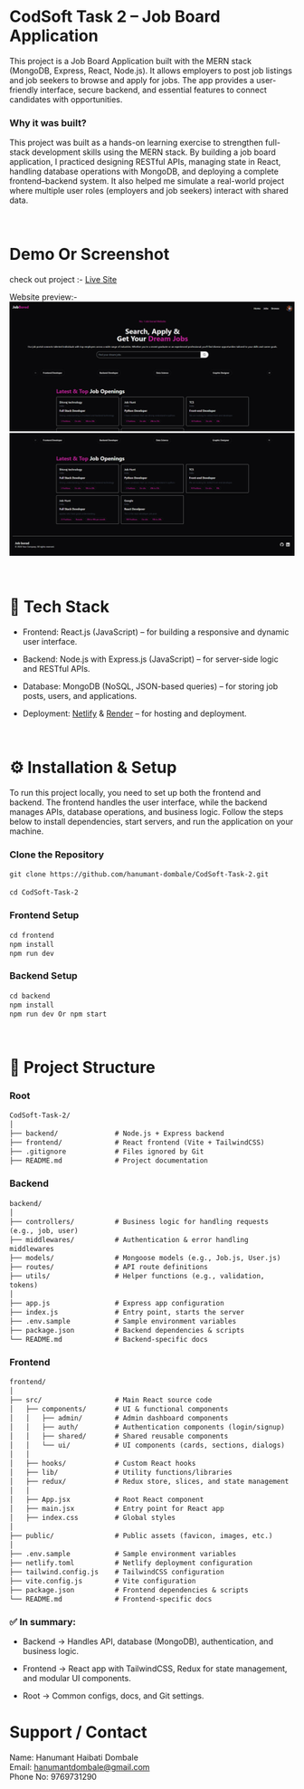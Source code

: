 # CodSoft Task 2 – Job Board Application

This project is a Job Board Application built with the MERN stack (MongoDB, Express, React, Node.js). It allows employers to post job listings and job seekers to browse and apply for jobs. The app provides a user-friendly interface, secure backend, and essential features to connect candidates with opportunities.

### Why it was built?

This project was built as a hands-on learning exercise to strengthen full-stack development skills using the MERN stack. By building a job board application, I practiced designing RESTful APIs, managing state in React, handling database operations with MongoDB, and deploying a complete frontend–backend system. It also helped me simulate a real-world project where multiple user roles (employers and job seekers) interact with shared data.

<br>

# Demo Or Screenshot

check out project :- [Live Site](https://jobboardapplication.netlify.app/)

Website preview:-
![Live Site](./Assets/Screenshot%202025-08-22%20155455.png)
![Live Site](./Assets/Screenshot%202025-08-22%20155510.png)

<br>

# 🚀 Tech Stack

-   Frontend: React.js (JavaScript) – for building a responsive and dynamic user interface.

-   Backend: Node.js with Express.js (JavaScript) – for server-side logic and RESTful APIs.

-   Database: MongoDB (NoSQL, JSON-based queries) – for storing job posts, users, and applications.

-   Deployment: [Netlify](https://jobboardapplication.netlify.app/) & [Render](https://backend-job-board.onrender.com) – for hosting and deployment.

<br>

# ⚙️ Installation & Setup

To run this project locally, you need to set up both the frontend and backend.
The frontend handles the user interface, while the backend manages APIs, database operations, and business logic.
Follow the steps below to install dependencies, start servers, and run the application on your machine.

### Clone the Repository

```
git clone https://github.com/hanumant-dombale/CodSoft-Task-2.git

cd CodSoft-Task-2
```

### Frontend Setup

```
cd frontend
npm install
npm run dev
```

### Backend Setup

```
cd backend
npm install
npm run dev Or npm start
```

<br>

# 📂 Project Structure

### Root

```
CodSoft-Task-2/
│
├── backend/              # Node.js + Express backend
├── frontend/             # React frontend (Vite + TailwindCSS)
├── .gitignore            # Files ignored by Git
├── README.md             # Project documentation
```

### Backend

```
backend/
│
├── controllers/          # Business logic for handling requests (e.g., job, user)
├── middlewares/          # Authentication & error handling middlewares
├── models/               # Mongoose models (e.g., Job.js, User.js)
├── routes/               # API route definitions
├── utils/                # Helper functions (e.g., validation, tokens)
│
├── app.js                # Express app configuration
├── index.js              # Entry point, starts the server
├── .env.sample           # Sample environment variables
├── package.json          # Backend dependencies & scripts
└── README.md             # Backend-specific docs
```

### Frontend

```
frontend/
│
├── src/                  # Main React source code
│   ├── components/       # UI & functional components
│   │   ├── admin/        # Admin dashboard components
│   │   ├── auth/         # Authentication components (login/signup)
│   │   ├── shared/       # Shared reusable components
│   │   └── ui/           # UI components (cards, sections, dialogs)
│   │
│   ├── hooks/            # Custom React hooks
│   ├── lib/              # Utility functions/libraries
│   ├── redux/            # Redux store, slices, and state management
│   │
│   ├── App.jsx           # Root React component
│   ├── main.jsx          # Entry point for React app
│   ├── index.css         # Global styles
│
├── public/               # Public assets (favicon, images, etc.)
│
├── .env.sample           # Sample environment variables
├── netlify.toml          # Netlify deployment configuration
├── tailwind.config.js    # TailwindCSS configuration
├── vite.config.js        # Vite configuration
├── package.json          # Frontend dependencies & scripts
└── README.md             # Frontend-specific docs

```
### ✅ In summary:

- Backend → Handles API, database (MongoDB), authentication, and business logic.

- Frontend → React app with TailwindCSS, Redux for state management, and modular UI components.

- Root → Common configs, docs, and Git settings.

# Support / Contact
Name: Hanumant Haibati Dombale <br>
Email: hanumantdombale@gmail.com <br>
Phone No: 9769731290